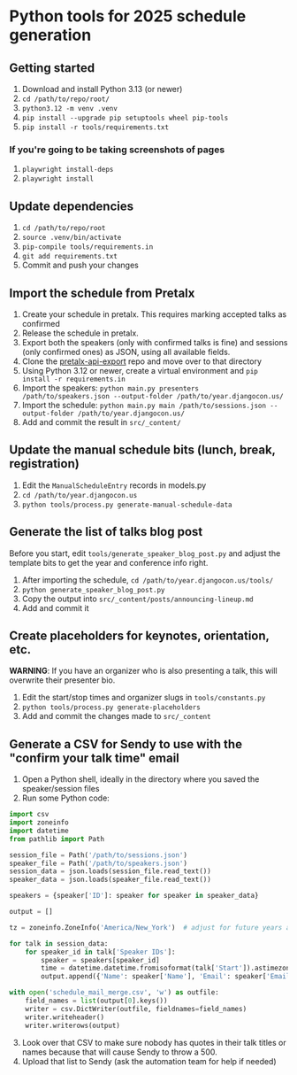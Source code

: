 # Python tools for 2025 schedule generation

## Getting started

1. Download and install Python 3.13 (or newer)
2. `cd /path/to/repo/root/`
3. `python3.12 -m venv .venv`
4. `pip install --upgrade pip setuptools wheel pip-tools`
5. `pip install -r tools/requirements.txt`

### If you're going to be taking screenshots of pages
1. `playwright install-deps`
2. `playwright install`

## Update dependencies

1. `cd /path/to/repo/root`
2. `source .venv/bin/activate`
3. `pip-compile tools/requirements.in`
4. `git add requirements.txt`
5. Commit and push your changes

## Import the schedule from Pretalx

1. Create your schedule in pretalx. This requires marking accepted talks as confirmed
2. Release the schedule in pretalx.
3. Export both the speakers (only with confirmed talks is fine) and sessions (only confirmed ones) as JSON, using all available fields.
4. Clone the [pretalx-api-export](https://github.com/djangocon/pretalx-api-import) repo and move over to that directory
5. Using Python 3.12 or newer, create a virtual environment and `pip install -r requirements.in`
6. Import the speakers: `python main.py presenters /path/to/speakers.json --output-folder /path/to/year.djangocon.us/`
7. Import the schedule: `python main.py main /path/to/sessions.json --output-folder /path/to/year.djangocon.us/`
8. Add and commit the result in `src/_content/`

## Update the manual schedule bits (lunch, break, registration)
1. Edit the `ManualScheduleEntry` records in models.py
2. `cd /path/to/year.djangocon.us`
3. `python tools/process.py generate-manual-schedule-data`

## Generate the list of talks blog post

Before you start, edit `tools/generate_speaker_blog_post.py` and adjust
the template bits to get the year and conference info right.

1. After importing the schedule, `cd /path/to/year.djangocon.us/tools/`
2. `python generate_speaker_blog_post.py`
3. Copy the output into `src/_content/posts/announcing-lineup.md`
4. Add and commit it

## Create placeholders for keynotes, orientation, etc.
**WARNING**: If you have an organizer who is also presenting a talk, this will overwrite
their presenter bio.

1. Edit the start/stop times and organizer slugs in `tools/constants.py`
2. `python tools/process.py generate-placeholders`
3. Add and commit the changes made to `src/_content`

## Generate a CSV for Sendy to use with the "confirm your talk time" email

1. Open a Python shell, ideally in the directory where you saved the speaker/session files
2. Run some Python code:
```python
import csv
import zoneinfo
import datetime
from pathlib import Path

session_file = Path('/path/to/sessions.json')
speaker_file = Path('/path/to/speakers.json')
session_data = json.loads(session_file.read_text())
speaker_data = json.loads(speaker_file.read_text())

speakers = {speaker['ID']: speaker for speaker in speaker_data}

output = []

tz = zoneinfo.ZoneInfo('America/New_York')  # adjust for future years as needed

for talk in session_data:
    for speaker_id in talk['Speaker IDs']:
        speaker = speakers[speaker_id]
        time = datetime.datetime.fromisoformat(talk['Start']).astimezone(tz).strftime('%A, %B %d at %I:%M %p %Z')
        output.append({'Name': speaker['Name'], 'Email': speaker['Email'], 'Title': talk['Proposal title'], 'Start time': time})

with open('schedule_mail_merge.csv', 'w') as outfile:
    field_names = list(output[0].keys())
    writer = csv.DictWriter(outfile, fieldnames=field_names)
    writer.writeheader()
    writer.writerows(output)
```
3. Look over that CSV to make sure nobody has quotes in their talk titles or names because that will cause Sendy to throw a 500.
4. Upload that list to Sendy (ask the automation team for help if needed)
